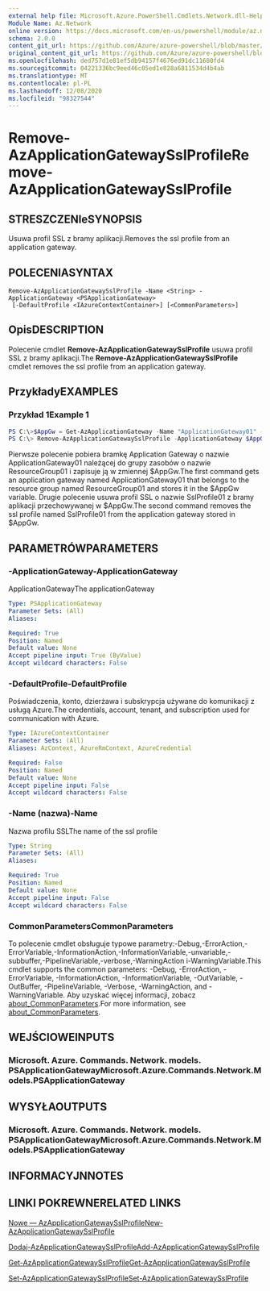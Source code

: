 ```yaml
---
external help file: Microsoft.Azure.PowerShell.Cmdlets.Network.dll-Help.xml
Module Name: Az.Network
online version: https://docs.microsoft.com/en-us/powershell/module/az.network/remove-azapplicationgatewaysslprofile
schema: 2.0.0
content_git_url: https://github.com/Azure/azure-powershell/blob/master/src/Network/Network/help/Remove-AzApplicationGatewaySslProfile.md
original_content_git_url: https://github.com/Azure/azure-powershell/blob/master/src/Network/Network/help/Remove-AzApplicationGatewaySslProfile.md
ms.openlocfilehash: ded757d1e81ef5db94157f4676ed91dc11680fd4
ms.sourcegitcommit: 04221336bc9eed46c05ed1e828a6811534d4b4ab
ms.translationtype: MT
ms.contentlocale: pl-PL
ms.lasthandoff: 12/08/2020
ms.locfileid: "98327544"
---
```

# <span data-ttu-id="41609-101">Remove-AzApplicationGatewaySslProfile</span><span class="sxs-lookup"><span data-stu-id="41609-101">Remove-AzApplicationGatewaySslProfile</span></span>

## <span data-ttu-id="41609-102">STRESZCZENIe</span><span class="sxs-lookup"><span data-stu-id="41609-102">SYNOPSIS</span></span>
<span data-ttu-id="41609-103">Usuwa profil SSL z bramy aplikacji.</span><span class="sxs-lookup"><span data-stu-id="41609-103">Removes the ssl profile from an application gateway.</span></span>

## <span data-ttu-id="41609-104">POLECENIA</span><span class="sxs-lookup"><span data-stu-id="41609-104">SYNTAX</span></span>

```
Remove-AzApplicationGatewaySslProfile -Name <String> -ApplicationGateway <PSApplicationGateway>
 [-DefaultProfile <IAzureContextContainer>] [<CommonParameters>]
```

## <span data-ttu-id="41609-105">Opis</span><span class="sxs-lookup"><span data-stu-id="41609-105">DESCRIPTION</span></span>
<span data-ttu-id="41609-106">Polecenie cmdlet **Remove-AzApplicationGatewaySslProfile** usuwa profil SSL z bramy aplikacji.</span><span class="sxs-lookup"><span data-stu-id="41609-106">The **Remove-AzApplicationGatewaySslProfile** cmdlet removes the ssl profile from an application gateway.</span></span>

## <span data-ttu-id="41609-107">Przykłady</span><span class="sxs-lookup"><span data-stu-id="41609-107">EXAMPLES</span></span>

### <span data-ttu-id="41609-108">Przykład 1</span><span class="sxs-lookup"><span data-stu-id="41609-108">Example 1</span></span>
```powershell
PS C:\>$AppGw = Get-AzApplicationGateway -Name "ApplicationGateway01" -ResourceGroupName "ResourceGroup01"
PS C:\> Remove-AzApplicationGatewaySslProfile -ApplicationGateway $AppGw -Name "SslProfile01"
```

<span data-ttu-id="41609-109">Pierwsze polecenie pobiera bramkę Application Gateway o nazwie ApplicationGateway01 należącej do grupy zasobów o nazwie ResourceGroup01 i zapisuje ją w zmiennej $AppGw.</span><span class="sxs-lookup"><span data-stu-id="41609-109">The first command gets an application gateway named ApplicationGateway01 that belongs to the resource group named ResourceGroup01 and stores it in the $AppGw variable.</span></span> <span data-ttu-id="41609-110">Drugie polecenie usuwa profil SSL o nazwie SslProfile01 z bramy aplikacji przechowywanej w $AppGw.</span><span class="sxs-lookup"><span data-stu-id="41609-110">The second command removes the ssl profile named SslProfile01 from the application gateway stored in $AppGw.</span></span>

## <span data-ttu-id="41609-111">PARAMETRÓW</span><span class="sxs-lookup"><span data-stu-id="41609-111">PARAMETERS</span></span>

### <span data-ttu-id="41609-112">-ApplicationGateway</span><span class="sxs-lookup"><span data-stu-id="41609-112">-ApplicationGateway</span></span>
<span data-ttu-id="41609-113">ApplicationGateway</span><span class="sxs-lookup"><span data-stu-id="41609-113">The applicationGateway</span></span>

```yaml
Type: PSApplicationGateway
Parameter Sets: (All)
Aliases:

Required: True
Position: Named
Default value: None
Accept pipeline input: True (ByValue)
Accept wildcard characters: False
```

### <span data-ttu-id="41609-114">-DefaultProfile</span><span class="sxs-lookup"><span data-stu-id="41609-114">-DefaultProfile</span></span>
<span data-ttu-id="41609-115">Poświadczenia, konto, dzierżawa i subskrypcja używane do komunikacji z usługą Azure.</span><span class="sxs-lookup"><span data-stu-id="41609-115">The credentials, account, tenant, and subscription used for communication with Azure.</span></span>

```yaml
Type: IAzureContextContainer
Parameter Sets: (All)
Aliases: AzContext, AzureRmContext, AzureCredential

Required: False
Position: Named
Default value: None
Accept pipeline input: False
Accept wildcard characters: False
```

### <span data-ttu-id="41609-116">-Name (nazwa)</span><span class="sxs-lookup"><span data-stu-id="41609-116">-Name</span></span>
<span data-ttu-id="41609-117">Nazwa profilu SSL</span><span class="sxs-lookup"><span data-stu-id="41609-117">The name of the ssl profile</span></span>

```yaml
Type: String
Parameter Sets: (All)
Aliases:

Required: True
Position: Named
Default value: None
Accept pipeline input: False
Accept wildcard characters: False
```

### <span data-ttu-id="41609-118">CommonParameters</span><span class="sxs-lookup"><span data-stu-id="41609-118">CommonParameters</span></span>
<span data-ttu-id="41609-119">To polecenie cmdlet obsługuje typowe parametry:-Debug,-ErrorAction,-ErrorVariable,-InformationAction,-InformationVariable,-unvariable,-subbuffer,-PipelineVariable,-verbose,-WarningAction i-WarningVariable.</span><span class="sxs-lookup"><span data-stu-id="41609-119">This cmdlet supports the common parameters: -Debug, -ErrorAction, -ErrorVariable, -InformationAction, -InformationVariable, -OutVariable, -OutBuffer, -PipelineVariable, -Verbose, -WarningAction, and -WarningVariable.</span></span> <span data-ttu-id="41609-120">Aby uzyskać więcej informacji, zobacz [about_CommonParameters](http://go.microsoft.com/fwlink/?LinkID=113216).</span><span class="sxs-lookup"><span data-stu-id="41609-120">For more information, see [about_CommonParameters](http://go.microsoft.com/fwlink/?LinkID=113216).</span></span>

## <span data-ttu-id="41609-121">WEJŚCIOWE</span><span class="sxs-lookup"><span data-stu-id="41609-121">INPUTS</span></span>

### <span data-ttu-id="41609-122">Microsoft. Azure. Commands. Network. models. PSApplicationGateway</span><span class="sxs-lookup"><span data-stu-id="41609-122">Microsoft.Azure.Commands.Network.Models.PSApplicationGateway</span></span>

## <span data-ttu-id="41609-123">WYSYŁA</span><span class="sxs-lookup"><span data-stu-id="41609-123">OUTPUTS</span></span>

### <span data-ttu-id="41609-124">Microsoft. Azure. Commands. Network. models. PSApplicationGateway</span><span class="sxs-lookup"><span data-stu-id="41609-124">Microsoft.Azure.Commands.Network.Models.PSApplicationGateway</span></span>

## <span data-ttu-id="41609-125">INFORMACYJN</span><span class="sxs-lookup"><span data-stu-id="41609-125">NOTES</span></span>

## <span data-ttu-id="41609-126">LINKI POKREWNE</span><span class="sxs-lookup"><span data-stu-id="41609-126">RELATED LINKS</span></span>

[<span data-ttu-id="41609-127">Nowe — AzApplicationGatewaySslProfile</span><span class="sxs-lookup"><span data-stu-id="41609-127">New-AzApplicationGatewaySslProfile</span></span>](./New-AzApplicationGatewaySslProfile.md)

[<span data-ttu-id="41609-128">Dodaj-AzApplicationGatewaySslProfile</span><span class="sxs-lookup"><span data-stu-id="41609-128">Add-AzApplicationGatewaySslProfile</span></span>](./Add-AzApplicationGatewaySslProfile.md)

[<span data-ttu-id="41609-129">Get-AzApplicationGatewaySslProfile</span><span class="sxs-lookup"><span data-stu-id="41609-129">Get-AzApplicationGatewaySslProfile</span></span>](./Get-AzApplicationGatewaySslProfile.md)

[<span data-ttu-id="41609-130">Set-AzApplicationGatewaySslProfile</span><span class="sxs-lookup"><span data-stu-id="41609-130">Set-AzApplicationGatewaySslProfile</span></span>](./Set-AzApplicationGatewaySslProfile.md)